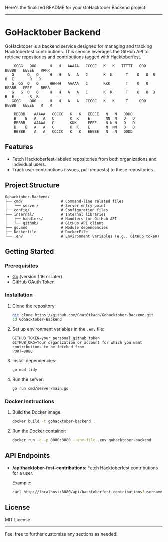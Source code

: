 Here's the finalized README for your GoHacktober Backend project:

---

# GoHacktober Backend

GoHacktober is a backend service designed for managing and tracking Hacktoberfest contributions. This service leverages the GitHub API to retrieve repositories and contributions tagged with Hacktoberfest.

```
    GGGG   OOO      H   H   AAAAA   CCCCC   K   K   TTTTT   OOO   BBBBB   EEEEE   RRRR  
   G      O   O     H   H   A   A   C       K  K      T    O   O  B    B  E       R   R
   G  GG  O   O     HHHHH   AAAAA   C       KKK       T    O   O  BBBBB   EEEE    RRRR 	
   G   G  O   O     H   H   A   A   C       K  K      T    O   O  B    B  E       R  R 
   GGGG    OOO      H   H   A   A   CCCCC   K   K     T     OOO   BBBBB   EEEEE   R   R

    BBBBB    AAAAA   CCCCC   K   K   EEEEE   N   N   DDDD  
    B    B   A   A   C       K  K    E       NN  N   D   D
    BBBBB    AAAAA   C       KKK     EEEE    N N N   D   D
    B    B   A   A   C       K  K    E       N  NN   D   D
    BBBBB    A   A   CCCCC   K   K   EEEEE   N   N   DDDD  
```

## Features

- Fetch Hacktoberfest-labeled repositories from both organizations and individual users.
- Track user contributions (issues, pull requests) to these repositories.

## Project Structure

```
Gohacktober-Backend/
├── cmd/                 # Command-line related files
│   └── server/          # Server entry point
├── config/              # Configuration files
├── internal/            # Internal libraries
│   ├── handlers/        # Handlers for GitHub API
│   └── github/          # GitHub API client
├── go.mod               # Module dependencies
├── Dockerfile           # DockerFile
└── .env                 # Environment variables (e.g., GitHub token)
```

## Getting Started

### Prerequisites

- [Go](https://golang.org/doc/install) (version 1.16 or later)
- [GitHub OAuth Token](https://docs.github.com/en/github/authenticating-to-github/creating-a-personal-access-token)

### Installation

1. Clone the repository:
   ```bash
   git clone https://github.com/Ghat0tkach/Gohacktober-Backend.git
   cd Gohacktober-Backend
   ```

2. Set up environment variables in the `.env` file:
   ```
   GITHUB_TOKEN=your_personal_github_token
   GITHUB_ORG=Your organization or account for which you want contributions to be fetched from
   PORT=8080
   ```

3. Install dependencies:
   ```bash
   go mod tidy
   ```

4. Run the server:
   ```bash
   go run cmd/server/main.go
   ```

### Docker Instructions

1. Build the Docker image:
   ```bash
   docker build -t gohacktober-backend .
   ```

2. Run the Docker container:
   ```bash
   docker run -d -p 8080:8080 --env-file .env gohacktober-backend
   ```

## API Endpoints

- **/api/hacktober-fest-contributions**: Fetch Hacktoberfest contributions for a user.
  
  Example:
  ```bash
  curl http://localhost:8080/api/hacktoberfest-contributions?username={Username}
  ```

## License

MIT License

---

Feel free to further customize any sections as needed!